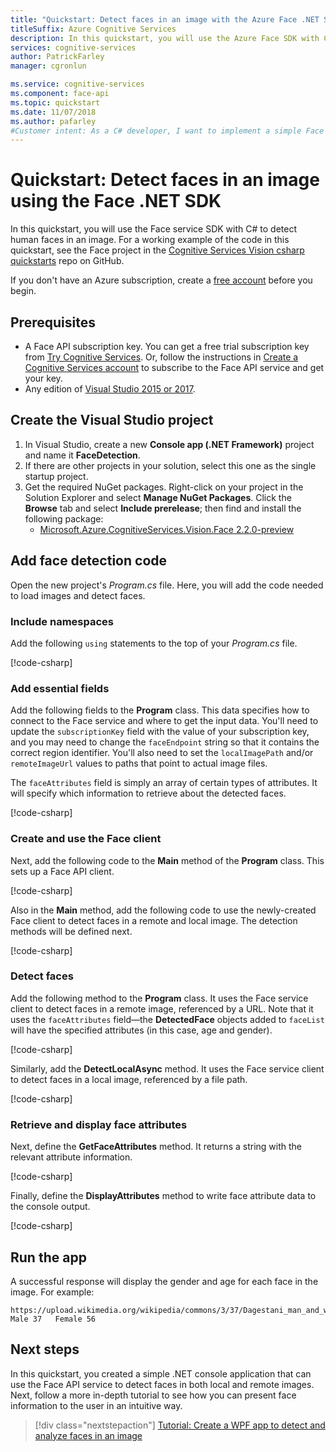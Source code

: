 ```yaml
---
title: "Quickstart: Detect faces in an image with the Azure Face .NET SDK"
titleSuffix: Azure Cognitive Services
description: In this quickstart, you will use the Azure Face SDK with C# to detect faces in an image.
services: cognitive-services
author: PatrickFarley
manager: cgronlun

ms.service: cognitive-services
ms.component: face-api
ms.topic: quickstart
ms.date: 11/07/2018
ms.author: pafarley
#Customer intent: As a C# developer, I want to implement a simple Face detection scenario with the .NET SDK, so that I can build more complex scenarios later on.
---
```


# Quickstart: Detect faces in an image using the Face .NET SDK

In this quickstart, you will use the Face service SDK with C# to detect human faces in an image. For a working example of the code in this quickstart, see the Face project in the [Cognitive Services Vision csharp quickstarts](https://github.com/Azure-Samples/cognitive-services-vision-csharp-sdk-quickstarts/tree/master/Face) repo on GitHub.

If you don't have an Azure subscription, create a [free account](https://azure.microsoft.com/free/?WT.mc_id=A261C142F) before you begin. 

## Prerequisites

- A Face API subscription key. You can get a free trial subscription key from [Try Cognitive Services](https://azure.microsoft.com/try/cognitive-services/?api=face-api). Or, follow the instructions in [Create a Cognitive Services account](https://docs.microsoft.com/azure/cognitive-services/cognitive-services-apis-create-account) to subscribe to the Face API service and get your key.
- Any edition of [Visual Studio 2015 or 2017](https://www.visualstudio.com/downloads/).

## Create the Visual Studio project

1. In Visual Studio, create a new **Console app (.NET Framework)** project and name it **FaceDetection**. 
1. If there are other projects in your solution, select this one as the single startup project.
1. Get the required NuGet packages. Right-click on your project in the Solution Explorer and select **Manage NuGet Packages**. Click the **Browse** tab and select **Include prerelease**; then find and install the following package:
    - [Microsoft.Azure.CognitiveServices.Vision.Face 2.2.0-preview](https://www.nuget.org/packages/Microsoft.Azure.CognitiveServices.Vision.Face/2.2.0-preview)

## Add face detection code

Open the new project's *Program.cs* file. Here, you will add the code needed to load images and detect faces.

### Include namespaces

Add the following `using` statements to the top of your *Program.cs* file.

[!code-csharp[](~/cognitive-services-vision-csharp-sdk-quickstarts/Face/Program.cs?range=1-7)]

### Add essential fields

Add the following fields to the **Program** class. This data specifies how to connect to the Face service and where to get the input data. You'll need to update the `subscriptionKey` field with the value of your subscription key, and you may need to change the `faceEndpoint` string so that it contains the correct region identifier. You'll also need to set the `localImagePath` and/or `remoteImageUrl` values to paths that point to actual image files.

The `faceAttributes` field is simply an array of certain types of attributes. It will specify which information to retrieve about the detected faces.

[!code-csharp[](~/cognitive-services-vision-csharp-sdk-quickstarts/Face/Program.cs?range=13-34)]

### Create and use the Face client

Next, add the following code to the **Main** method of the **Program** class. This sets up a Face API client.

[!code-csharp[](~/cognitive-services-vision-csharp-sdk-quickstarts/Face/Program.cs?range=38-41)]

Also in the **Main** method, add the following code to use the newly-created Face client to detect faces in a remote and local image. The detection methods will be defined next. 

[!code-csharp[](~/cognitive-services-vision-csharp-sdk-quickstarts/Face/Program.cs?range=43-49)]

### Detect faces

Add the following method to the **Program** class. It uses the Face service client to detect faces in a remote image, referenced by a URL. Note that it uses the `faceAttributes` field&mdash;the **DetectedFace** objects added to `faceList` will have the specified attributes (in this case, age and gender).

[!code-csharp[](~/cognitive-services-vision-csharp-sdk-quickstarts/Face/Program.cs?range=52-74)]

Similarly, add the **DetectLocalAsync** method. It uses the Face service client to detect faces in a local image, referenced by a file path.

[!code-csharp[](~/cognitive-services-vision-csharp-sdk-quickstarts/Face/Program.cs?range=76-101)]

### Retrieve and display face attributes

Next, define the **GetFaceAttributes** method. It returns a string with the relevant attribute information.

[!code-csharp[](~/cognitive-services-vision-csharp-sdk-quickstarts/Face/Program.cs?range=103-116)]

Finally, define the **DisplayAttributes** method to write face attribute data to the console output.

[!code-csharp[](~/cognitive-services-vision-csharp-sdk-quickstarts/Face/Program.cs?range=118-123)]

## Run the app

A successful response will display the gender and age for each face in the image. For example:

```
https://upload.wikimedia.org/wikipedia/commons/3/37/Dagestani_man_and_woman.jpg
Male 37   Female 56
```

## Next steps

In this quickstart, you created a simple .NET console application that can use the Face API service to detect faces in both local and remote images. Next, follow a more in-depth tutorial to see how you can present face information to the user in an intuitive way.

> [!div class="nextstepaction"]
> [Tutorial: Create a WPF app to detect and analyze faces in an image](../Tutorials/FaceAPIinCSharpTutorial.md)
